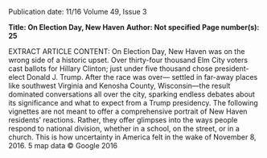 Publication date: 11/16
Volume 49, Issue 3

**Title: On Election Day, New Haven**
**Author: Not specified**
**Page number(s): 25**

EXTRACT ARTICLE CONTENT:
On Election Day, New Haven was on the wrong side of a 
historic upset. Over thirty-four thousand Elm City voters cast 
ballots for Hillary Clinton; just under five thousand chose 
president-elect Donald J. Trump. After the race was over—
settled in far-away places like southwest Virginia and Kenosha 
County, Wisconsin—the result dominated conversations all 
over the city, sparking endless debates about its significance 
and what to expect from a Trump presidency. The following 
vignettes are not meant to offer a comprehensive portrait of 
New Haven residents’ reactions. Rather, they offer glimpses 
into the ways people respond to national division, 
whether in a school, on the street, or in a church.
This is how uncertainty 
in America felt in the wake of 
November 8, 2016.
5
map data © Google 2016